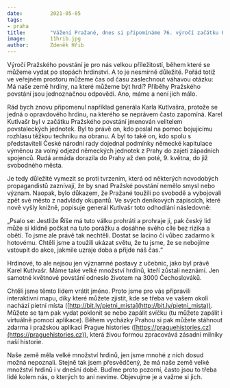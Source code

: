 ```yaml
---
date:         2021-05-05
tags:         
- praha
title:        "Vážení Pražané, dnes si připomínáme 76. výročí začátku Pražského povstání."
image: 	      11hrib.jpg
author:       Zdeněk Hřib
---
```


Výročí Pražského povstání je pro nás velkou příležitostí, během které se můžeme vydat po stopách hrdinství. A to je nesmírně důležité. Pořád totiž ve veřejném prostoru můžeme čas od času zaslechnout váhavou otázku: Má naše země hrdiny, na které můžeme být hrdí? Příběhy Pražského povstání jsou jednoznačnou odpovědí. Ano, máme a není jich málo.

Rád bych znovu připomenul například generála Karla Kutlvašra, protože se jedná o opravdového hrdinu, na kterého se neprávem často zapomíná. Karel Kutlvašr byl v začátku Pražského povstání jmenován velitelem povstaleckých jednotek. Byl to právě on, kdo poslal na pomoc bojujícímu rozhlasu těžkou techniku na obranu. A byl to také on, kdo spolu s představiteli České národní rady dojednal podmínky německé kapitulace výměnou za volný odjezd německých jednotek z Prahy do zajetí západních spojenců. Rudá armáda dorazila do Prahy až den poté, 9. května, do již svobodného města.

Je tedy důležité vymezit se proti tvrzením, která od některých novodobých propagandistů zaznívají, že by snad Pražské povstání nemělo smysl nebo význam. Naopak, bylo důkazem, že Pražané toužili po svobodě a vybojovali zpět své město z nadvlády okupantů. Ve svých deníkových zápiscích, které nově vyšly knižně, popisuje generál Kutlvašr toto odhodlání následovně:
 
„Psalo se: Jestliže Říše má tuto válku prohráti a prohraje ji, pak český lid může si klidně počkat na tuto porážku a dosáhne svého cíle bez rizika a obětí. To jsme ale právě tak nechtěli. Dostat se lacino či vůbec zadarmo k hotovému. Chtěli jsme a toužili ukázat světu, že tu jsme, že se nebojíme vstoupit do akce, jakmile uzraje doba a přijde náš čas.“

Hrdinové, to ale nejsou jen významné postavy z učebnic, jako byl právě Karel Kutlvašr. Máme také velké množství hrdinů, kteří zůstali neznámí. Jen samotné květnové povstání odneslo životem na 3000 Čechoslováků.

Chtěli jsme těmto lidem vrátit jméno. Proto jsme pro vás připravili interaktivní mapu, díky které můžete zjistit, kde se třeba ve vašem okolí nachází pietní místa ([http://bit.ly/pietni_mista](http://bit.ly/pietni_mista)). Můžete se tam pak vydat poklonit se nebo zapálit svíčku (tu můžete zapálit i virtuálně pomocí aplikace). Během vycházky Prahou si pak můžete stáhnout zdarma i pražskou aplikaci Prague histories ([https://praguehistories.cz](https://praguehistories.cz)), která živou formou zpracovává zásadní milníky naší historie. 

Naše země měla velké množství hrdinů, jen jsme mnohé z nich dosud možná nepoznali. Stejně tak jsem přesvědčený, že má naše země velké množství hrdinů i v dnešní době. Buďme proto pozorní, často jsou to třeba lidé kolem nás, o kterých to ani nevíme. Objevujme je a važme si jich.
